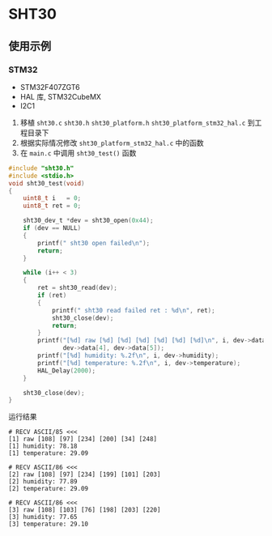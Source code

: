 # SHT30


## 使用示例

### STM32

* STM32F407ZGT6
* HAL 库, STM32CubeMX
* I2C1

1. 移植 `sht30.c` `sht30.h` `sht30_platform.h` `sht30_platform_stm32_hal.c` 到工程目录下
2. 根据实际情况修改 `sht30_platform_stm32_hal.c` 中的函数
3. 在 `main.c` 中调用 `sht30_test()` 函数
```C
#include "sht30.h"
#include <stdio.h>
void sht30_test(void)
{
    uint8_t i   = 0;
    uint8_t ret = 0;

    sht30_dev_t *dev = sht30_open(0x44);
    if (dev == NULL)
    {
        printf(" sht30 open failed\n");
        return;
    }

    while (i++ < 3)
    {
        ret = sht30_read(dev);
        if (ret)
        {
            printf(" sht30 read failed ret : %d\n", ret);
            sht30_close(dev);
            return;
        }
        printf("[%d] raw [%d] [%d] [%d] [%d] [%d] [%d]\n", i, dev->data[0], dev->data[1], dev->data[2], dev->data[3],
               dev->data[4], dev->data[5]);
        printf("[%d] humidity: %.2f\n", i, dev->humidity);
        printf("[%d] temperature: %.2f\n", i, dev->temperature);
        HAL_Delay(2000);
    }

    sht30_close(dev);
}
```

运行结果
```
# RECV ASCII/85 <<<
[1] raw [108] [97] [234] [200] [34] [248]
[1] humidity: 78.18
[1] temperature: 29.09

# RECV ASCII/86 <<<
[2] raw [108] [97] [234] [199] [101] [203]
[2] humidity: 77.89
[2] temperature: 29.09

# RECV ASCII/86 <<<
[3] raw [108] [103] [76] [198] [203] [220]
[3] humidity: 77.65
[3] temperature: 29.10
```